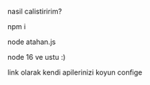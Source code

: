nasil calistiririm?

npm i

node atahan.js

node 16 ve ustu :)




link olarak kendi apilerinizi koyun confige
